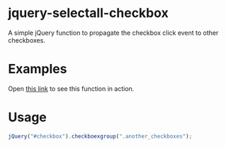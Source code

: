 jquery-selectall-checkbox
=========================

A simple jQuery function to propagate the checkbox click event to other checkboxes.

# Examples
Open [this link](https://raw.github.com/jonathanhds/jquery-selectall-checkbox/master/example.html) to see this function in action.

# Usage

```javascript
jQuery("#checkbox").checkboexgroup(".another_checkboxes");
```

